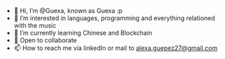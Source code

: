 - 👋 Hi, I’m @Guexa, known as Guexa :p
- 👀 I’m interested in languages, programming and everything relationed with the music
- 🌱 I’m currently learning Chinese and Blockchain
- 💞️ Open to collaborate
- 📫 How to reach me via linkedIn or mail to alexa.guepez27@gmail.com
